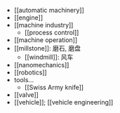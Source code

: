 - [[automatic machinery]]
- [[engine]]
- [[machine industry]]
    - [[process control]]
- [[machine operation]]
- [[millstone]]: 磨石, 磨盘
    - [[windmill]]: 风车
- [[nanomechanics]]
- [[robotics]]
- tools...
    - [[Swiss Army knife]]
- [[valve]]
- [[vehicle]]; [[vehicle engineering]]
